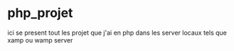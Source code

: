 # php_projet
ici se present tout les projet que j'ai en php dans les server locaux tels que xamp ou wamp server
